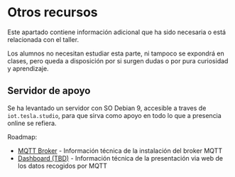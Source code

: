 # Otros recursos

Este apartado contiene información adicional que ha sido necesaria o está relacionada con el taller.

Los alumnos no necesitan estudiar esta parte, ni tampoco se expondrá en clases, pero queda a disposición por si surgen dudas o por pura curiosidad y aprendizaje.

## Servidor de apoyo

Se ha levantado un servidor con SO Debian 9, accesible a traves de `iot.tesla.studio`, para que sirva como apoyo en todo lo que a presencia online se refiera.

Roadmap:

- [MQTT Broker](otros-recursos/mqtt-broker.md) - Información técnica de la instalación del broker MQTT
- [Dashboard (TBD)]() - Información técnica de la presentación via web de los datos recogidos por MQTT
